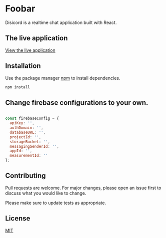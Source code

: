 # Foobar

Disicord is a realtime chat application built with React.

## The live application
[View the live application](https://discord-d3973.web.app/)

## Installation

Use the package manager [npm](https://nodejs.org/en/) to install dependencies.

```bash
npm install
```

## Change firebase configurations to your own.

```javascript

const firebaseConfig = {
  apiKey: '',
  authDomain: '',
  databaseURL: '',
  projectId: '',
  storageBucket: '',
  messagingSenderId: '',
  appId: '',
  measurementId: ''
};
```

## Contributing
Pull requests are welcome. For major changes, please open an issue first to discuss what you would like to change.

Please make sure to update tests as appropriate.

## License
[MIT](https://choosealicense.com/licenses/mit/)